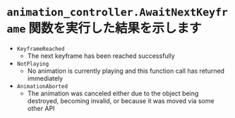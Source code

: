 # `animation_controller.AwaitNextKeyframe` 関数を実行した結果を示します

- `KeyframeReached`
  - The next keyframe has been reached successfully
- `NotPlaying`
  - No animation is currently playing and this function call has returned immediately
- `AnimationAborted`
  - The animation was canceled either due to the object being destroyed, becoming invalid, or because it was moved via some other API
